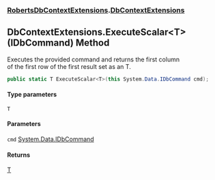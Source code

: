 ### [RobertsDbContextExtensions](RobertsDbContextExtensions 'RobertsDbContextExtensions').[DbContextExtensions](DbContextExtensions 'RobertsDbContextExtensions.DbContextExtensions')
## DbContextExtensions.ExecuteScalar&lt;T&gt;(IDbCommand) Method
Executes the provided command and returns the first column  
of the first row of the first result set as an T.  
```csharp
public static T ExecuteScalar<T>(this System.Data.IDbCommand cmd);
```
#### Type parameters
<a name='RobertsDbContextExtensions_DbContextExtensions_ExecuteScalar_T_(System_Data_IDbCommand)_T'></a>
`T`  
  
#### Parameters
<a name='RobertsDbContextExtensions_DbContextExtensions_ExecuteScalar_T_(System_Data_IDbCommand)_cmd'></a>
`cmd` [System.Data.IDbCommand](https://docs.microsoft.com/en-us/dotnet/api/System.Data.IDbCommand 'System.Data.IDbCommand')  
  
#### Returns
[T](DbContextExtensions_ExecuteScalar_T_(IDbCommand)#RobertsDbContextExtensions_DbContextExtensions_ExecuteScalar_T_(System_Data_IDbCommand)_T 'RobertsDbContextExtensions.DbContextExtensions.ExecuteScalar&lt;T&gt;(System.Data.IDbCommand).T')  
